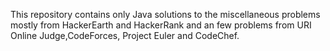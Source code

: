 This repository contains only Java solutions to the miscellaneous problems mostly from HackerEarth and HackerRank and an few problems from URI Online Judge,CodeForces, Project Euler and CodeChef.
